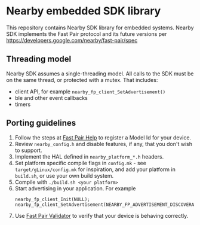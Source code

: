# Nearby embedded SDK library

This repository contains Nearby SDK library for embedded systems. Nearby SDK
implements the Fast Pair protocol and its future versions per
https://developers.google.com/nearby/fast-pair/spec


## Threading model

Nearby SDK assumes a single-threading model. All calls to the SDK must be on the same thread, or protected with a mutex. That includes:
- client API, for example `nearby_fp_client_SetAdvertisement()`
- ble and other event callbacks
- timers

## Porting guidelines

1. Follow the steps at [Fast Pair Help](https://developers.google.com/nearby/fast-pair/help) to
   register a Model Id for your device.
1. Review `nearby_config.h` and disable features, if any, that you don't
   wish to support.
1. Implement the HAL defined in `nearby_platform_*.h` headers.
1. Set platform specific compile flags in `config.mk` - see 
   `target/gLinux/config.mk` for inspiration, and add your platform in
   `build.sh`, or use your own build system.
1. Compile with `./build.sh <your platform>`
1. Start advertising in your application. For example
    ```
    nearby_fp_client_Init(NULL);
    nearby_fp_client_SetAdvertisement(NEARBY_FP_ADVERTISEMENT_DISCOVERABLE);
    ```
1. Use [Fast Pair Validator](https://play.google.com/store/apps/details?id=com.google.location.nearby.apps.fastpair.validator) to verify that your device is behaving correctly.